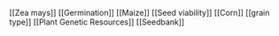 [[Zea mays]]
[[Germination]]
[[Maize]]
[[Seed viability]]
[[Corn]]
[[grain type]]
[[Plant Genetic Resources]]
[[Seedbank]]
